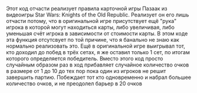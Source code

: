 Этот код отчасти реализует правила карточной игры Пазаак из видеоигры Star Wars: Knights of the Old Republic. Реализует он его лишь отчасти потому, что в оригинальной игре присутствует ещё "рука" игрока в которой могут находиться карты, либо увеличивая, либо уменьшая счёт игрока в зависимости от стоимости карты. В этом коде эта функция отсутсвует по той причине, что я банально не знаю как нормально реализовать это. Ещё в оригинальной игре выигрывал тот, кто доходил до побед в трёх сетах, я же оставил только 1 сет, по итогам которого определяется победитель. Вместо этого код просто случайным образом раз в ход прибавляет случайное количество очков в размере от 1 до 10 до тех пор пока один из игроков не решит завершить партию. Побеждает тот кто одновременно и набрал большее количество очков, и не преодолел барьер в 20 очков
